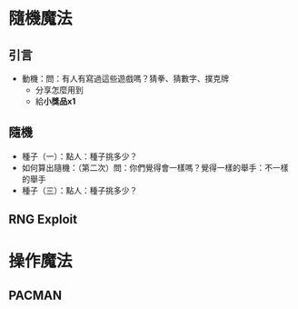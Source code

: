 # 隨機魔法
## 引言
- 動機：問：有人有寫過這些遊戲嗎？猜拳、猜數字、撲克牌
	- 分享怎麼用到
	- 給**小獎品x1**
## 隨機
- 種子（一）：點人：種子挑多少？
- 如何算出隨機：（第二次）問：你們覺得會一樣嗎？覺得一樣的舉手：不一樣的舉手
- 種子（三）：點人：種子挑多少？

## RNG Exploit



# 操作魔法
## PACMAN

